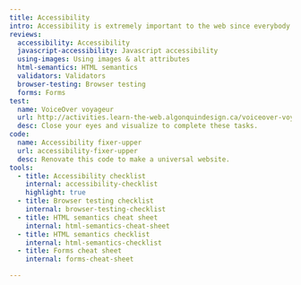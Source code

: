 ```yaml
---
title: Accessibility
intro: Accessibility is extremely important to the web since everybody uses different methods and tools to access our websites. Empower all human beings (and robots) with a little extra care.
reviews:
  accessibility: Accessibility
  javascript-accessibility: Javascript accessibility
  using-images: Using images & alt attributes
  html-semantics: HTML semantics
  validators: Validators
  browser-testing: Browser testing
  forms: Forms
test:
  name: VoiceOver voyageur
  url: http://activities.learn-the-web.algonquindesign.ca/voiceover-voyageur/
  desc: Close your eyes and visualize to complete these tasks.
code:
  name: Accessibility fixer-upper
  url: accessibility-fixer-upper
  desc: Renovate this code to make a universal website.
tools:
  - title: Accessibility checklist
    internal: accessibility-checklist
    highlight: true
  - title: Browser testing checklist
    internal: browser-testing-checklist
  - title: HTML semantics cheat sheet
    internal: html-semantics-cheat-sheet
  - title: HTML semantics checklist
    internal: html-semantics-checklist
  - title: Forms cheat sheet
    internal: forms-cheat-sheet

---
```

